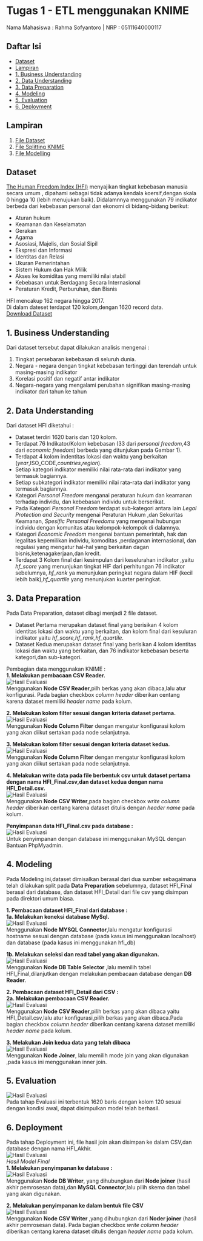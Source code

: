 # Tugas 1 - ETL menggunakan KNIME
Nama Mahasiswa : Rahma Sofyantoro | NRP : 05111640000117

## Daftar Isi
- [Dataset](#Dataset)
- [Lampiran](#Lampiran)
- [1. Business Understanding](#1-business-understanding)
- [2. Data Understanding](#2-data-understanding)
- [3. Data Preparation](#3-data-preparation)
- [4. Modeling](#4-modeling)
- [5. Evaluation](#5-evaluation)
- [6. Deployment](#6-Deployment)

## Lampiran
1. [File Dataset](https://raw.githubusercontent.com/rahmsofyan/Big-Data/master/Tugas_1/dataset/human-freedom-index-2019%20.csv)
1. [File Splitting KNIME](https://github.com/rahmsofyan/Big-Data/blob/master/Tugas_1/Knime_files/TUGAS1_The%20Human%20Freedom%20Index_splitting.zip?raw=true)
1. [File Modelling](https://github.com/rahmsofyan/Big-Data/blob/master/Tugas_1/Knime_files/TUGAS1_The%20Human%20Freedom%20Index_ModelingFinal.zip?raw=true)

## Dataset
[The Human Freedom Index (HFI)](https://www.cato.org/human-freedom-index-new) menyajikan tingkat kebebasan manusia secara umum , dipahami sebagai tidak adanya kendala koersif,dengan skala 0 hingga 10 (lebih menujukan baik).
Didalamnnya menggunakan 79 indikator berbeda dari kebebasan personal dan ekonomi di bidang-bidang berikut:

- Aturan hukum
- Keamanan dan Keselamatan
- Gerakan
- Agama
- Asosiasi, Majelis, dan Sosial Sipil
- Ekspresi dan Informasi
- Identitas dan Relasi
- Ukuran Pemerintahan
- Sistem Hukum dan Hak Milik
- Akses ke komiditas yang memiliki nilai stabil
- Kebebasan untuk Berdagang Secara Internasional
- Peraturan Kredit, Perburuhan, dan Bisnis

HFI mencakup 162 negara hingga 2017.  
Di dalam dateset terdapat 120 kolom,dengan 1620 record data.   
[Download Dataset]()

## 1. Business Understanding
Dari dataset tersebut dapat dilakukan analisis mengenai :
1. Tingkat persebaran kebebasan di seluruh dunia.
1. Negara - negara dengan tingkat kebebasan tertinggi dan terendah untuk masing-masing indikator
1. Korelasi positif dan negatif antar indikator
1. Negara-negara yang mengalami perubahan signifikan masing-masing indikator dari tahun ke tahun
## 2. Data Understanding
Dari dataset HFI diketahui :
- Dataset terdiri 1620 baris dan 120 kolom.  
- Terdapat 76 Indikator/Kolom kebebasan (33 dari *personal freedom*,43 dari *economic freedom*) berbeda yang ditunjukan pada Gambar 1).  
- Terdapat 4 kolom indentitas lokasi dan waktu yang berkaitan (*year*,ISO_CODE,*countries*,*region*).  
- Setiap kategori indikator memiliki nilai rata-rata dari indikator yang termasuk bagiannya.
- Setiap subkategori indikator memiliki nilai rata-rata dari indikator yang termasuk bagiannya.
- Kategori *Personal Freedom* menganai peraturan hukum dan keamanan terhadap individu, dan kebebasan individu untuk berserikat.
- Pada Kategori *Personal Freedom* terdapat sub-kategori antara lain *Legal Protection and Security* mengenai Peraturan Hukum ,dan Sekuritas Keamanan, *Spesific Personal Freedoms* yang mengenai hubungan individu dengan komunitas atau kelompok-kelompok di dalamnya.
- Kategori *Economic Freedom* mengenai bantuan pemerintah, hak dan legalitas kepemilikan individu, komoditas ,perdaganan internasional, dan regulasi yang mengatur hal-hal yang berkaitan dagan bisnis,ketenagakerjaan,dan kredit.
- Terdapat 3 Kolom final dari kesimpulan dari keselurahan indikator ,yaitu *hf_score* yang menunjukan tingkat HIF dari perhitungan 76 indikator sebelumnya, *hf_rank* ya menunjukan peringkat negara dalam HIF (kecil lebih baik),*hf_quartile* yang menunjukan kuarter peringkat.
## 3. Data Preparation
Pada Data Preparation, dataset dibagi menjadi 2 file dataset.  
- Dataset Pertama merupakan dataset final yang berisikan 4 kolom identitas lokasi dan waktu yang berkaitan, dan kolom final dari kesuluran indikator yaitu *hf_score,hf_rank,hf_quartile*.
- Dataset Kedua merupakan dataset final yang berisikan 4 kolom identitas lokasi dan waktu yang berkaitan, dan 76 indikator kebebasan beserta kategori,dan sub-kategori.

Pembagian data menggunakan KNIME :  
**1. Melakukan pembacaan CSV Reader.**  
![Hasil Evaluasi](assets/DU_1.gif)  
Menggunakan **Node CSV Reader**,pilh berkas yang akan dibaca,lalu atur konfigurasi.
Pada bagian checkbox *column header* diberikan centang karena dataset memiliki *header name* pada kolum.

**2. Melakukan kolom filter sesuai dangan kriteria dataset pertama.**  
![Hasil Evaluasi](assets/DU_2.gif)  
Menggunakan **Node Column Filter** dengan mengatur konfigurasi kolom yang akan diikut sertakan pada node selanjutnya.

**3. Melakukan kolom filter sesuai dengan kriteria dataset kedua.**  
![Hasil Evaluasi](assets/DU_3.gif)  
Menggunakan **Node Column Filter** dengan mengatur konfigurasi kolom yang akan diikut sertakan pada node selanjutnya.

**4. Melakukan write data pada file berbentuk csv untuk dataset pertama dengan nama HFI_Final.csv,dan    dataset kedua dengan nama HFI_Detail.csv.**  
![Hasil Evaluasi](assets/DU_4.gif)  
Menggunakan **Node CSV Writer**,pada bagian checkbox *write column header* diberikan centang karena dataset ditulis dengan *header name* pada kolum.

**Penyimpanan data HFI_Final.csv pada database :**  
![Hasil Evaluasi](assets/DU_5.gif)  
Untuk penyimpanan dengan database ini menggunakan MySQL dengan Bantuan PhpMyadmin.

## 4. Modeling
Pada Modeling ini,dataset dimisalkan berasal dari dua sumber sebagaimana telah dilakukan split pada **Data Preparation** sebelumnya, dataset HFI_Final berasal dari database, dan dataset HFI_Detail dari file csv yang disimpan pada direktori umum biasa.

**1. Pembacaan dataset HFI_Final dari database :**  
**1a. Melakukan koneksi database MySql.**  
![Hasil Evaluasi](assets/M1A.gif)  
Menggunakan **Node MYSQL Connector**,lalu mengatur konfigurasi hostname sesuai dengan database (pada kasus ini menggunakan localhost) dan database (pada kasus ini menggunakan hfi_db)

**1b. Melakukan seleksi dan read tabel yang akan digunakan.**  
![Hasil Evaluasi](assets/M1B.gif)  
Menggunakan **Node DB Table Selector** ,lalu memilih tabel HFI_Final,dilanjutkan
dengan melakukan pembacaan database dengan **DB Reader**.

**2. Pembacaan dataset HFI_Detail dari CSV :**  
**2a. Melakukan pembacaan CSV Reader.**  
![Hasil Evaluasi](assets/M2A.gif)  
Menggunakan **Node CSV Reader**,pilih berkas yang akan dibaca yaitu HFI_Detail.csv,lalu atur konfigurasi,pilih berkas yang akan dibaca.Pada bagian checkbox *column header* diberikan centang karena dataset memiliki *header name* pada kolum.

**3. Melakukan Join kedua data yang telah dibaca**  
![Hasil Evaluasi](assets/M3.gif)  
Menggunakan **Node Joiner**, lalu memilih mode join yang akan digunakan ,pada kasus ini menggunakan inner join.

## 5. Evaluation  
![Hasil Evaluasi](assets/E_1.JPG)  
Pada tahap Evaluasi ini terbentuk 1620 baris dengan kolom 120 sesuai dengan kondisi awal, dapat disimpulkan model telah berhasil.

## 6. Deployment  
Pada tahap Deployment ini, file hasil join akan disimpan ke dalam CSV,dan database dengan nama HFI_Akhir.  
![Hasil Evaluasi](assets/model%20final.JPG)  
*Hasil Model Final*  
**1. Melakukan penyimpanan ke database :**  
![Hasil Evaluasi](assets/DP_1.gif)  
Menggunakan **Node DB Writer**, yang dihubungkan dari **Node joiner** (hasil akhir pemrosesan data),dan **MySQL Connector**,lalu pilih skema dan tabel yang akan digunakan.

**2. Melakukan penyimpanan ke dalam bentuk file CSV**  
![Hasil Evaluasi](assets/DP_2.gif)  
Menggunakan **Node CSV Writer** ,yang dihubungkan dari **Noder joiner** (hasil akhir pemrosesan data).
Pada bagian checkbox *write column header* diberikan centang karena dataset ditulis dengan *header name* pada kolum.

